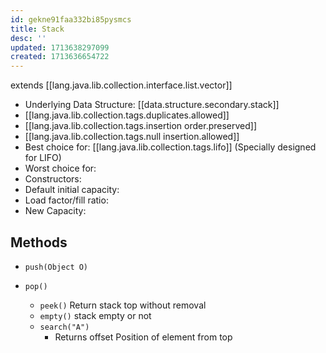 ```yaml
---
id: gekne91faa332bi85pysmcs
title: Stack
desc: ''
updated: 1713638297099
created: 1713636654722
---
```


extends [[lang.java.lib.collection.interface.list.vector]]

- Underlying Data Structure: [[data.structure.secondary.stack]]
- [[lang.java.lib.collection.tags.duplicates.allowed]]
- [[lang.java.lib.collection.tags.insertion order.preserved]]
- [[lang.java.lib.collection.tags.null insertion.allowed]]
- Best choice for: [[lang.java.lib.collection.tags.lifo]] (Specially designed for LIFO)
- Worst choice for:
- Constructors:
- Default initial capacity:
- Load factor/fill ratio:
- New Capacity:

## Methods

- `push(Object O)`

- `pop()`
  - `peek()`
      Return stack top without removal
  - `empty()`
      stack empty or not
  - `search("A")`
    - Returns offset
        Position of element from top
